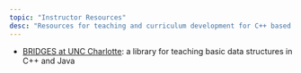 ```yaml
---
topic: "Instructor Resources"
desc: "Resources for teaching and curriculum development for C++ based programming courses"
---
```


* [BRIDGES at UNC Charlotte](http://bridgesuncc.github.io/): a library for teaching basic data structures in C++ and Java
